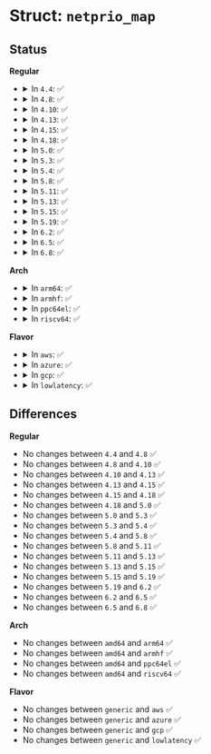 # Struct: <code>netprio_map</code>

## Status
<b>Regular</b>
<ul>
<li>
<details>
<summary>In <code>4.4</code>: ✅</summary>

```c
struct netprio_map {
    struct callback_head rcu;
    u32 priomap_len;
    u32 priomap[0];
};
```
</details>
</li>
<li>
<details>
<summary>In <code>4.8</code>: ✅</summary>

```c
struct netprio_map {
    struct callback_head rcu;
    u32 priomap_len;
    u32 priomap[0];
};
```
</details>
</li>
<li>
<details>
<summary>In <code>4.10</code>: ✅</summary>

```c
struct netprio_map {
    struct callback_head rcu;
    u32 priomap_len;
    u32 priomap[0];
};
```
</details>
</li>
<li>
<details>
<summary>In <code>4.13</code>: ✅</summary>

```c
struct netprio_map {
    struct callback_head rcu;
    u32 priomap_len;
    u32 priomap[0];
};
```
</details>
</li>
<li>
<details>
<summary>In <code>4.15</code>: ✅</summary>

```c
struct netprio_map {
    struct callback_head rcu;
    u32 priomap_len;
    u32 priomap[0];
};
```
</details>
</li>
<li>
<details>
<summary>In <code>4.18</code>: ✅</summary>

```c
struct netprio_map {
    struct callback_head rcu;
    u32 priomap_len;
    u32 priomap[0];
};
```
</details>
</li>
<li>
<details>
<summary>In <code>5.0</code>: ✅</summary>

```c
struct netprio_map {
    struct callback_head rcu;
    u32 priomap_len;
    u32 priomap[0];
};
```
</details>
</li>
<li>
<details>
<summary>In <code>5.3</code>: ✅</summary>

```c
struct netprio_map {
    struct callback_head rcu;
    u32 priomap_len;
    u32 priomap[0];
};
```
</details>
</li>
<li>
<details>
<summary>In <code>5.4</code>: ✅</summary>

```c
struct netprio_map {
    struct callback_head rcu;
    u32 priomap_len;
    u32 priomap[0];
};
```
</details>
</li>
<li>
<details>
<summary>In <code>5.8</code>: ✅</summary>

```c
struct netprio_map {
    struct callback_head rcu;
    u32 priomap_len;
    u32 priomap[0];
};
```
</details>
</li>
<li>
<details>
<summary>In <code>5.11</code>: ✅</summary>

```c
struct netprio_map {
    struct callback_head rcu;
    u32 priomap_len;
    u32 priomap[0];
};
```
</details>
</li>
<li>
<details>
<summary>In <code>5.13</code>: ✅</summary>

```c
struct netprio_map {
    struct callback_head rcu;
    u32 priomap_len;
    u32 priomap[0];
};
```
</details>
</li>
<li>
<details>
<summary>In <code>5.15</code>: ✅</summary>

```c
struct netprio_map {
    struct callback_head rcu;
    u32 priomap_len;
    u32 priomap[0];
};
```
</details>
</li>
<li>
<details>
<summary>In <code>5.19</code>: ✅</summary>

```c
struct netprio_map {
    struct callback_head rcu;
    u32 priomap_len;
    u32 priomap[0];
};
```
</details>
</li>
<li>
<details>
<summary>In <code>6.2</code>: ✅</summary>

```c
struct netprio_map {
    struct callback_head rcu;
    u32 priomap_len;
    u32 priomap[0];
};
```
</details>
</li>
<li>
<details>
<summary>In <code>6.5</code>: ✅</summary>

```c
struct netprio_map {
    struct callback_head rcu;
    u32 priomap_len;
    u32 priomap[0];
};
```
</details>
</li>
<li>
<details>
<summary>In <code>6.8</code>: ✅</summary>

```c
struct netprio_map {
    struct callback_head rcu;
    u32 priomap_len;
    u32 priomap[0];
};
```
</details>
</li>
</ul>
<b>Arch</b>
<ul>
<li>
<details>
<summary>In <code>arm64</code>: ✅</summary>

```c
struct netprio_map {
    struct callback_head rcu;
    u32 priomap_len;
    u32 priomap[0];
};
```
</details>
</li>
<li>
<details>
<summary>In <code>armhf</code>: ✅</summary>

```c
struct netprio_map {
    struct callback_head rcu;
    u32 priomap_len;
    u32 priomap[0];
};
```
</details>
</li>
<li>
<details>
<summary>In <code>ppc64el</code>: ✅</summary>

```c
struct netprio_map {
    struct callback_head rcu;
    u32 priomap_len;
    u32 priomap[0];
};
```
</details>
</li>
<li>
<details>
<summary>In <code>riscv64</code>: ✅</summary>

```c
struct netprio_map {
    struct callback_head rcu;
    u32 priomap_len;
    u32 priomap[0];
};
```
</details>
</li>
</ul>
<b>Flavor</b>
<ul>
<li>
<details>
<summary>In <code>aws</code>: ✅</summary>

```c
struct netprio_map {
    struct callback_head rcu;
    u32 priomap_len;
    u32 priomap[0];
};
```
</details>
</li>
<li>
<details>
<summary>In <code>azure</code>: ✅</summary>

```c
struct netprio_map {
    struct callback_head rcu;
    u32 priomap_len;
    u32 priomap[0];
};
```
</details>
</li>
<li>
<details>
<summary>In <code>gcp</code>: ✅</summary>

```c
struct netprio_map {
    struct callback_head rcu;
    u32 priomap_len;
    u32 priomap[0];
};
```
</details>
</li>
<li>
<details>
<summary>In <code>lowlatency</code>: ✅</summary>

```c
struct netprio_map {
    struct callback_head rcu;
    u32 priomap_len;
    u32 priomap[0];
};
```
</details>
</li>
</ul>

## Differences
<b>Regular</b>
<ul>
<li>
No changes between <code>4.4</code> and <code>4.8</code> ✅
</li>
<li>
No changes between <code>4.8</code> and <code>4.10</code> ✅
</li>
<li>
No changes between <code>4.10</code> and <code>4.13</code> ✅
</li>
<li>
No changes between <code>4.13</code> and <code>4.15</code> ✅
</li>
<li>
No changes between <code>4.15</code> and <code>4.18</code> ✅
</li>
<li>
No changes between <code>4.18</code> and <code>5.0</code> ✅
</li>
<li>
No changes between <code>5.0</code> and <code>5.3</code> ✅
</li>
<li>
No changes between <code>5.3</code> and <code>5.4</code> ✅
</li>
<li>
No changes between <code>5.4</code> and <code>5.8</code> ✅
</li>
<li>
No changes between <code>5.8</code> and <code>5.11</code> ✅
</li>
<li>
No changes between <code>5.11</code> and <code>5.13</code> ✅
</li>
<li>
No changes between <code>5.13</code> and <code>5.15</code> ✅
</li>
<li>
No changes between <code>5.15</code> and <code>5.19</code> ✅
</li>
<li>
No changes between <code>5.19</code> and <code>6.2</code> ✅
</li>
<li>
No changes between <code>6.2</code> and <code>6.5</code> ✅
</li>
<li>
No changes between <code>6.5</code> and <code>6.8</code> ✅
</li>
</ul>
<b>Arch</b>
<ul>
<li>
No changes between <code>amd64</code> and <code>arm64</code> ✅
</li>
<li>
No changes between <code>amd64</code> and <code>armhf</code> ✅
</li>
<li>
No changes between <code>amd64</code> and <code>ppc64el</code> ✅
</li>
<li>
No changes between <code>amd64</code> and <code>riscv64</code> ✅
</li>
</ul>
<b>Flavor</b>
<ul>
<li>
No changes between <code>generic</code> and <code>aws</code> ✅
</li>
<li>
No changes between <code>generic</code> and <code>azure</code> ✅
</li>
<li>
No changes between <code>generic</code> and <code>gcp</code> ✅
</li>
<li>
No changes between <code>generic</code> and <code>lowlatency</code> ✅
</li>
</ul>
